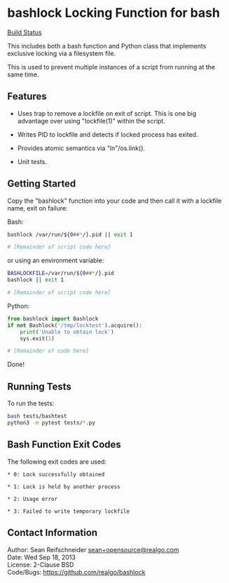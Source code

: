 bashlock Locking Function for bash
==================================
[Build Status](https://github.com/realgo/bashlock/workflows/Tests/badge.svg)

This includes both a bash function and Python class that implements
exclusive locking via a filesystem file.

This is used to prevent multiple instances of a script from running at the 
same time.

Features
--------

   * Uses trap to remove a lockfile on exit of script.  This is one big
     advantage over using "lockfile(1)" within the script.

   * Writes PID to lockfile and detects if locked process has exited.

   * Provides atomic semantics via "ln"/os.link().

   * Unit tests.

Getting Started
---------------

Copy the "bashlock" function into your code and then call it with a
lockfile name, exit on failure:

Bash:

```bash
bashlock /var/run/${0##*/}.pid || exit 1

# [Remainder of script code here]
```

or using an environment variable:

```bash
BASHLOCKFILE=/var/run/${0##*/}.pid
bashlock || exit 1

# [Remainder of script code here]
```

Python:

```python
from bashlock import Bashlock
if not Bashlock('/tmp/locktest').acquire():
    print('Unable to obtain lock')
    sys.exit(1)

# [Remainder of code here]
```

Done!

Running Tests
-------------

To run the tests:

```bash
bash tests/bashtest
python3 -m pytest tests/*.py
```

Bash Function Exit Codes
------------------------

The following exit codes are used:

    * 0: Lock successfully obtained

    * 1: Lock is held by another process

    * 2: Usage error

    * 3: Failed to write temporary lockfile

Contact Information
-------------------

Author: Sean Reifschneider <sean+opensource@realgo.com>  
Date: Wed Sep 18, 2013  
License: 2-Clause BSD  
Code/Bugs: https://github.com/realgo/bashlock
